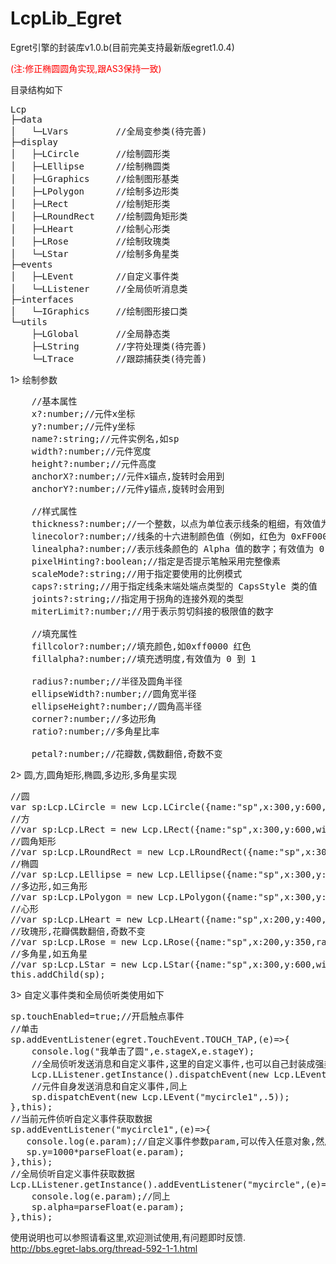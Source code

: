 LcpLib_Egret
============

Egret引擎的封装库v1.0.b(目前完美支持最新版egret1.0.4)

<span style="color:#ff0000">(注:修正椭圆圆角实现,跟AS3保持一致)</span>

目录结构如下

<pre class="brush:ts;toolbar:false">
Lcp
├─data
│   └─LVars         //全局变参类(待完善)
├─display
│   ├─LCircle       //绘制圆形类
│   ├─LEllipse      //绘制椭圆类
│   ├─LGraphics     //绘制图形基类
│   ├─LPolygon      //绘制多边形类
│   ├─LRect         //绘制矩形类
│   ├─LRoundRect    //绘制圆角矩形类
│   ├─LHeart        //绘制心形类
│   ├─LRose         //绘制玫瑰类
│   └─LStar         //绘制多角星类
├─events
│   ├─LEvent        //自定义事件类
│   └─LListener     //全局侦听消息类
├─interfaces
│   └─IGraphics     //绘制图形接口类
└─utils
    ├─LGlobal       //全局静态类
    ├─LString       //字符处理类(待完善)
    └─LTrace        //跟踪捕获类(待完善)
</pre>

1> 绘制参数

<pre class="brush:ts;toolbar:false">
    //基本属性
    x?:number;//元件x坐标
    y?:number;//元件y坐标
    name?:string;//元件实例名,如sp
    width?:number;//元件宽度
    height?:number;//元件高度
    anchorX?:number;//元件x锚点,旋转时会用到
    anchorY?:number;//元件y锚点,旋转时会用到
    
    //样式属性
    thickness?:number;//一个整数，以点为单位表示线条的粗细，有效值为 0 到 255.
    linecolor?:number;//线条的十六进制颜色值（例如，红色为 0xFF0000，蓝色为 0x0000FF 等）。
    linealpha?:number;//表示线条颜色的 Alpha 值的数字；有效值为 0 到 1。
    pixelHinting?:boolean;//指定是否提示笔触采用完整像素
    scaleMode?:string;//用于指定要使用的比例模式
    caps?:string;//用于指定线条末端处端点类型的 CapsStyle 类的值
    joints?:string;//指定用于拐角的连接外观的类型
    miterLimit?:number;//用于表示剪切斜接的极限值的数字
    
    //填充属性
    fillcolor?:number;//填充颜色,如0xff0000 红色
    fillalpha?:number;//填充透明度,有效值为 0 到 1
    
    radius?:number;//半径及圆角半径
    ellipseWidth?:number;//圆角宽半径
    ellipseHeight?:number;//圆角高半径
    corner?:number;//多边形角
    ratio?:number;//多角星比率
    
    petal?:number;//花瓣数,偶数翻倍,奇数不变
</pre>

2> 圆,方,圆角矩形,椭圆,多边形,多角星实现

<pre class="brush:ts;toolbar:false">
//圆
var sp:Lcp.LCircle = new Lcp.LCircle({name:"sp",x:300,y:600,radius:50,fillcolor:0xff0000,thickness:10,linecolor:0x00ff00});
//方
//var sp:Lcp.LRect = new Lcp.LRect({name:"sp",x:300,y:600,width:400,height:300,fillcolor:0xff0000,thickness:10,linecolor:0x00ff00});
//圆角矩形
//var sp:Lcp.LRoundRect = new Lcp.LRoundRect({name:"sp",x:300,y:600,width:400,height:300,ellipseWidth:100,ellipseHeight:50,fillcolor:0xff0000,thickness:10,linecolor:0x00ff00});
//椭圆
//var sp:Lcp.LEllipse = new Lcp.LEllipse({name:"sp",x:300,y:600,width:200,height:100,fillcolor:0xff0000,thickness:10,linecolor:0x00ff00});
//多边形,如三角形
//var sp:Lcp.LPolygon = new Lcp.LPolygon({name:"sp",x:300,y:600,width:300,height:300,corner:3,fillcolor:0xff0000,thickness:10,linecolor:0x00ff00});
//心形
//var sp:Lcp.LHeart = new Lcp.LHeart({name:"sp",x:200,y:400,radius:50,fillcolor:0xff0000,thickness:10,linecolor:0x00ff00});
//玫瑰形,花瓣偶数翻倍,奇数不变
//var sp:Lcp.LRose = new Lcp.LRose({name:"sp",x:200,y:350,radius:100,petal:4,fillcolor:0xff0000,thickness:10,linecolor:0x00ff00});
//多角星,如五角星
//var sp:Lcp.LStar = new Lcp.LStar({name:"sp",x:300,y:600,width:300,height:300,corner:5,ratio:.4,fillcolor:0xff0000,thickness:10,linecolor:0x00ff00});
this.addChild(sp);
</pre>

3> 自定义事件类和全局侦听类使用如下

<pre class="brush:ts;toolbar:false">
sp.touchEnabled=true;//开启触点事件
//单击
sp.addEventListener(egret.TouchEvent.TOUCH_TAP,(e)=>{
    console.log("我单击了圆",e.stageX,e.stageY);
    //全局侦听发送消息和自定义事件,这里的自定义事件,也可以自己封装成强类型即可,比如LEvent.MYCIRCLE
    Lcp.LListener.getInstance().dispatchEvent(new Lcp.LEvent("mycircle",.1,false));
    //元件自身发送消息和自定义事件,同上
    sp.dispatchEvent(new Lcp.LEvent("mycircle1",.5));
},this);
//当前元件侦听自定义事件获取数据
sp.addEventListener("mycircle1",(e)=>{
   console.log(e.param);//自定义事件参数param,可以传入任意对象,然后自行解析即可.
   sp.y=1000*parseFloat(e.param);
},this);
//全局侦听自定义事件获取数据
Lcp.LListener.getInstance().addEventListener("mycircle",(e)=>{
    console.log(e.param);//同上
    sp.alpha=parseFloat(e.param);
},this);
</pre>

使用说明也可以参照请看这里,欢迎测试使用,有问题即时反馈. <br />
<a href="http://bbs.egret-labs.org/thread-592-1-1.html" target="_blank">
http://bbs.egret-labs.org/thread-592-1-1.html
</a>